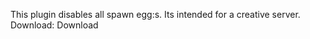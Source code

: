 This plugin disables all spawn egg:s. Its intended for a creative server. 
Download: <a herf = "https://github.com/lukasabbe/SpawnEggDisabler/releases/tag/Released" target="_blank"> Download </a>
